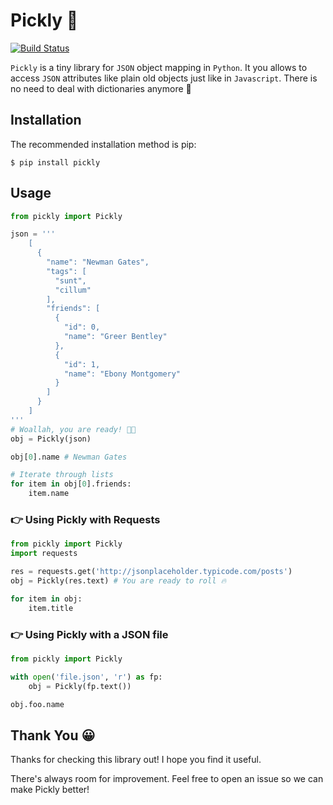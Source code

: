 # Pickly :cactus:
[![Build Status](https://travis-ci.org/itsnauman/pickly.svg?branch=master)](https://travis-ci.org/itsnauman/pickly)

`Pickly` is a tiny library for `JSON` object mapping in `Python`. It you allows to access `JSON` attributes like plain old objects just like in `Javascript`. There is no need to deal with dictionaries anymore 🎉

## Installation 
The recommended installation method is pip:
```
$ pip install pickly 
```

## Usage
```python
from pickly import Pickly

json = '''
    [
      {
        "name": "Newman Gates",
        "tags": [
          "sunt",
          "cillum"
        ],
        "friends": [
          {
            "id": 0,
            "name": "Greer Bentley"
          },
          {
            "id": 1,
            "name": "Ebony Montgomery"
          }
        ]
      }
    ]
'''
# Woallah, you are ready! 🎉🍰
obj = Pickly(json)

obj[0].name # Newman Gates

# Iterate through lists
for item in obj[0].friends:
    item.name
```
### 👉 Using Pickly with Requests
```python
from pickly import Pickly
import requests

res = requests.get('http://jsonplaceholder.typicode.com/posts')
obj = Pickly(res.text) # You are ready to roll 🔥

for item in obj:
    item.title
```

### 👉 Using Pickly with a JSON file
```python
from pickly import Pickly

with open('file.json', 'r') as fp:
    obj = Pickly(fp.text())

obj.foo.name
```

## Thank You 😀
Thanks for checking this library out! I hope you find it useful.

There's always room for improvement. Feel free to open an issue so we can make Pickly better!
